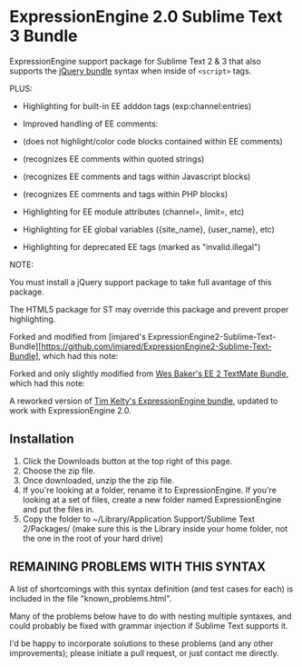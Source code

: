 ExpressionEngine 2.0 Sublime Text 3 Bundle
==========================================

ExpressionEngine support package for Sublime Text 2 &amp; 3 that also supports the [jQuery bundle](https://github.com/mrmartineau/jQuery) syntax when inside of `<script>` tags.

PLUS:

* Highlighting for built-in EE adddon tags (exp:channel:entries)

* Improved handling of EE comments:
* (does not highlight/color code blocks contained within EE comments)
* (recognizes EE comments within quoted strings)
* (recognizes EE comments and tags within Javascript blocks)
* (recognizes EE comments and tags within PHP blocks)

* Highlighting for EE module attributes (channel=, limit=, etc)

* Highlighting for EE global variables ({site_name}, {user_name}, etc)

* Highlighting for deprecated EE tags (marked as "invalid.illegal")



NOTE:

You must install a jQuery support package to take full avantage of this package.

The HTML5 package for ST may override this package and prevent proper highlighting.

Forked and modified from [imjared's ExpressionEngine2-Sublime-Text-Bundle][https://github.com/imjared/ExpressionEngine2-Sublime-Text-Bundle], which had this note:

Forked and only slightly modified from [Wes Baker's EE 2 TextMate Bundle](https://github.com/wesbaker/ExpressionEngine2.tmbundle), which had this note:

A reworked version of [Tim Kelty's ExpressionEngine bundle](http://github.com/timkelty/expressionengine-tweaked-tmbundle), updated to work with ExpressionEngine 2.0.

Installation
------------

1. Click the Downloads button at the top right of this page.
2. Choose the zip file.
3. Once downloaded, unzip the the zip file.
4. If you're looking at a folder, rename it to ExpressionEngine. If you're looking at a set of files, create a new folder named ExpressionEngine and put the files in.
5. Copy the folder to ~/Library/Application Support/Sublime Text 2/Packages/ (make sure this is the Library inside your home folder, not the one in the root of your hard drive)





REMAINING PROBLEMS WITH THIS SYNTAX
-----------------------------------

A list of shortcomings with this syntax definition (and test cases for each) is included in the file "known_problems.html".

Many of the problems below have to do with nesting multiple syntaxes, and could probably be fixed with grammar injection if Sublime Text supports it.

I'd be happy to incorporate solutions to these problems (and any other improvements); please initiate a pull request, or just contact me directly.
